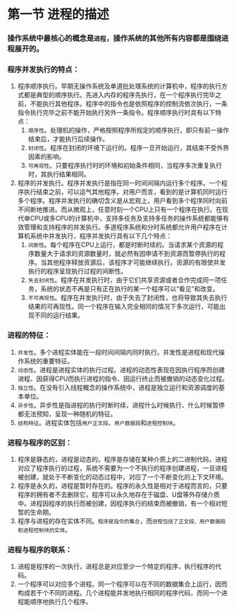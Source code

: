 # 第一节 进程的描述
### 操作系统中最核心的概念是`进程`，操作系统的其他所有内容都是围绕进程展开的。

### 程序并发执行的特点：
1. 程序顺序执行。早期无操作系统及单道批处理系统的计算机中，程序的执行方式都是典型的顺序执行。先进入内存的程序先执行，在一个程序执行完毕之前，不能执行其他程序。程序中的指令也是依照程序的控制流依次执行，一条指令执行完毕之前不能开始执行另外一条指令。程序顺序执行时具有以下特点：
   1. `顺序性`。处理机的操作，严格按照程序所规定的顺序执行，即只有前一操作结束后，才能执行后续操作。
   2. `封闭性`。程序在封闭的环境下运行的。程序一旦开始运行，其结束不受外界因素的影响。
   3. `可再现性`。只要程序执行时的环境和初始条件相同，当程序多次重复执行时，其执行结果相同。
2. 程序的并发执行。程序并发执行是指在同一时间间隔内运行多个程序。一个程序执行结束之前，可以运气其他程序。对用户而言，看到的是计算机同时运行多个程序。程序并发执行的确切含义是从宏观上，用户看到多个程序同时向前不间断地推进。而从微观上，任意时刻一个CPU上只有一个程序在执行。在现代单CPU或多CPU的计算机中，支持多任务及支持多任务的操作系统都能够有效管理和支持程序的并发执行。多道程序系统和分时系统都允许用户程序在计算机系统中并发执行，程序并发执行具有以下几个特点：
   1. `间断性`。每个程序在CPU上运行，都是时断时续的。当请求某个资源的程序数量大于请求的资源数量时，就必然有因申请不到资源而暂停执行的程序。当其他程序释放资源后，该程序才可能继续执行。资源的有限使并发执行的程序呈现执行过程的间断性。
   2. `失去封闭性`。程序在并发执行时，由于它们共享资源或者合作完成同一项任务，系统的状态不再是只有正在执行的某一个程序可以“看见”和改变。
   3. `不可再现性`。程序在并发执行时，由于失去了封闭性，也将导致其失去执行结果的可再现性。同一个程序在输入完全相同的情况下多次运行，可能出现不同的运行结果。

### 进程的特征：
1. `并发性`。多个进程实体能在一段时间间隔内同时执行。并发性是进程和现代操作系统的重要特征。
2. `动态性`。进程是进程实体的执行过程。进程的动态性表现在因执行程序而创建进程、因获得CPU而执行进程的指令、因运行终止而被撤销的动态变化过程。
3. `独立性`。在没有引入线程概念的操作系统中，进程是独立运行和资源调度的基本单位。
4. `异步性`。异步性是指进程的执行时断时续，进程什么时候执行、什么时候暂停都无法预知，呈现一种随机的特征。
5. `结构特征`。进程实体包括`用户正文段`、`用户数据段`和`进程控制块`。

### 进程与程序的区别：
1. 程序是静态的，进程是动态的。程序是存储在某种介质上的二进制代码，进程对应了程序执行的过程，系统不需要为一个不执行的程序创建进程，一旦进程被创建，就处于不断变化的动态过程中，对应了一个不断变化的上下文环境。
2. 程序是永久的，进程是暂时存在的。程序的永久性是相对于进程而言的，只要程序的拥有者不去删除它，程序可以永久地存在于磁盘、U盘等外存储介质中。进程因程序的执行而被创建，因程序执行的结束而被撤销，有一个相对短暂的生命期。
3. 程序与进程的存在实体不同。`程序是指令的集合`，而`进程包括了正文段、用户数据段和进程控制块的实体`。

### 进程与程序的联系：
1. 进程是程序的一次执行，进程总是对应至少一个特定的程序，执行程序的代码。
2. 一个程序可以对应多个进程。同一个程序可以在不同的数据集合上运行，因而构成若干个不同的进程。几个进程能并发地执行相同的程序代码，而同一个进程能顺序地执行几个程序。